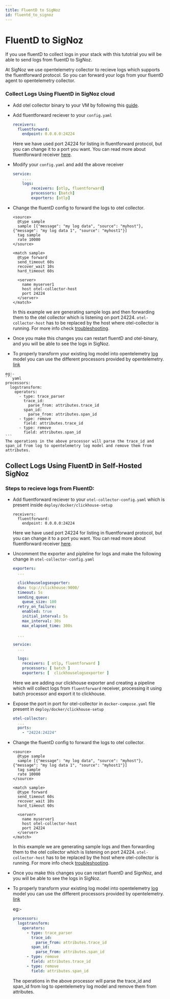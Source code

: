 ```yaml
---
title: FluentD to SigNoz
id: fluentd_to_signoz
---
```


# FluentD to SigNoz

If you use fluentD to collect logs in your stack with this tutotrial you will be able to send logs from fluentD to SigNoz.

At SigNoz we use opentelemetry collector to recieve logs which supports the fluentforward protocol. So you can forward your logs from your fluentD agent to opentelemetry collector.

### Collect Logs Using FluentD in SigNoz cloud
  * Add otel collector binary to your VM by following this [guide](https://signoz.io/docs/tutorial/opentelemetry-binary-usage-in-virtual-machine/).

  * Add fluentforward reciever to your `config.yaml` 
    ```yaml
    receivers:
      fluentforward:
        endpoint: 0.0.0.0:24224
    ```
    Here we have used port 24224 for listing in fluentforward protocol, but you can change it to a port you want.
    You can read more about fluentforward receiver [here](https://github.com/open-telemetry/opentelemetry-collector-contrib/tree/main/receiver/fluentforwardreceiver).

  * Modify your `config.yaml` and add the above receiver
    ```yaml {4}
    service:
        ....
        logs:
            receivers: [otlp, fluentforward]
            processors: [batch]
            exporters: [otlp]
    ```
  
  * Change the fluentD config to forward the logs to otel collector.
    ```
    <source>
      @type sample
      sample [{"message": "my log data", "source": "myhost"}, {"message": "my log data 1", "source": "myhost1"}]
      tag sample
      rate 10000
    </source>

    <match sample>
      @type forward
      send_timeout 60s
      recover_wait 10s
      hard_timeout 60s

      <server>
        name myserver1
        host otel-collector-host
        port 24224
      </server>
    </match>
    ```
    In this example we are generating sample logs and then forwarding them to the otel collector which is listening on  port 24224.
    `otel-collector-host` has to be replaced by the host where otel-collector is running. For more info check [troubleshooting](../install/troubleshooting.md#signoz-otel-collector-address-grid). 
  *  Once you make this changes you can restart fluentD and otel-binary, and you will be able to see the logs in SigNoz.
    
  *  To properly transform your existing log model into opentelemetry [log](https://github.com/open-telemetry/opentelemetry-specification/blob/main/specification/logs/data-model.md) model you can use the different processors provided by opentelemetry. [link](./logs.md#processors-available-for-processing-logs)
  
    eg:- 
    ```yaml
    processors:
      logstransform:
        operators:
          - type: trace_parser
            trace_id:
              parse_from: attributes.trace_id
            span_id:
              parse_from: attributes.span_id
          - type: remove
            field: attributes.trace_id
          - type: remove
            field: attributes.span_id
    ```
    The operations in the above processor will parse the trace_id and span_id from log to opentelemetry log model and remove them from attributes.

## Collect Logs Using FluentD in Self-Hosted SigNoz
### Steps to recieve logs from FluentD:
* Add fluentforward reciever to your `otel-collector-config.yaml` which is present inside `deploy/docker/clickhouse-setup`
    ```
    receivers:
      fluentforward:
        endpoint: 0.0.0.0:24224
    ```
    Here we have used port 24224 for listing in fluentforward protocol, but you can change it to a port you want.
    You can read more about fluentforward receiver [here](https://github.com/open-telemetry/opentelemetry-collector-contrib/tree/main/receiver/fluentforwardreceiver).

* Uncomment the exporter and pipleline for logs and make the following change in `otel-collector-config.yaml`
    ```yaml
    exporters:
      ...
      
      clickhouselogsexporter:
      dsn: tcp://clickhouse:9000/
      timeout: 5s
      sending_queue:
        queue_size: 100
      retry_on_failure:
        enabled: true
        initial_interval: 5s
        max_interval: 30s
        max_elapsed_time: 300s
      
      ...

    service:
      ...

      logs:
        receivers: [ otlp, fluentforward ]
        processors: [ batch ]
        exporters: [  clickhouselogsexporter ]
    ```
    Here we are adding our clickhouse exporter and creating a pipeline which will collect logs from `fluentforward` receiver, processing it using batch processor and export it to clickhouse.

* Expose the port in port for otel-collector in `docker-compose.yaml` file present in `deploy/docker/clickhouse-setup`
  ```yaml
  otel-collector:
    ...
    ports:
      - "24224:24224"
  ```

* Change the fluentD config to forward the logs to otel collector.
    ```
    <source>
      @type sample
      sample [{"message": "my log data", "source": "myhost"}, {"message": "my log data 1", "source": "myhost1"}]
      tag sample
      rate 10000
    </source>

    <match sample>
      @type forward
      send_timeout 60s
      recover_wait 10s
      hard_timeout 60s

      <server>
        name myserver1
        host otel-collector-host
        port 24224
      </server>
    </match>
    ```
    In this example we are generating sample logs and then forwarding them to the otel collector which is listening on  port 24224.
    `otel-collector-host` has to be replaced by the host where otel-collector is running. For more info check [troubleshooting](../install/troubleshooting.md#signoz-otel-collector-address-grid). 
*  Once you make this changes you can restart fluentD and SignNoz, and you will be able to see the logs in SigNoz.
*  To properly transform your existing log model into opentelemetry [log](https://github.com/open-telemetry/opentelemetry-specification/blob/main/specification/logs/data-model.md) model you can use the different processors provided by opentelemetry. [link](./logs.md#processors-available-for-processing-logs)
  
    eg:- 
    ```yaml
    processors:
      logstransform:
        operators:
          - type: trace_parser
            trace_id:
              parse_from: attributes.trace_id
            span_id:
              parse_from: attributes.span_id
          - type: remove
            field: attributes.trace_id
          - type: remove
            field: attributes.span_id
    ```
    The operations in the above processor will parse the trace_id and span_id from log to opentelemetry log model and remove them from attributes.